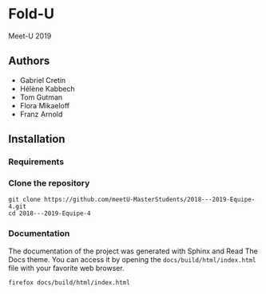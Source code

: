 # Fold-U
Meet-U 2019

## Authors
- Gabriel Cretin
- Hélène Kabbech
- Tom Gutman
- Flora Mikaeloff
- Franz Arnold

## Installation

### Requirements

### Clone the repository
```shell
git clone https://github.com/meetU-MasterStudents/2018---2019-Equipe-4.git
cd 2018---2019-Equipe-4
```

### Documentation

The documentation of the project was generated with Sphinx and Read The Docs theme.
You can access it by opening the `docs/build/html/index.html` file
with your favorite web browser.

```
firefox docs/build/html/index.html
```
